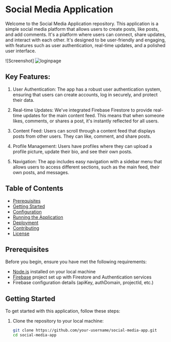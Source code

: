 # Social Media Application

Welcome to the Social Media Application repository. This application is a simple social media platform that allows users to create posts, like posts, and add comments.
 It's a platform where users can connect, share updates, and interact with each other. It's designed to be user-friendly and engaging, with features such as user authentication, real-time updates, and a polished user interface.

![Screenshot] ![loginpage](https://github.com/Jagdish24-uc/socialmedia/assets/71270068/1f39e180-97f5-4627-b739-5da45f8fdcea)

## Key Features:

1. User Authentication: The app has a robust user authentication system, ensuring that users can create accounts, log in securely, and protect their data.

2. Real-time Updates: We've integrated Firebase Firestore to provide real-time updates for the main content feed. This means that when someone likes, comments, or shares a post, it's instantly reflected for all users.

3. Content Feed: Users can scroll through a content feed that displays posts from other users. They can like, comment, and share posts.

4. Profile Management: Users have profiles where they can upload a profile picture, update their bio, and see their own posts.

5. Navigation: The app includes easy navigation with a sidebar menu that allows users to access different sections, such as the main feed, their own posts, and messages.

## Table of Contents

- [Prerequisites](#prerequisites)
- [Getting Started](#getting-started)
- [Configuration](#configuration)
- [Running the Application](#running-the-application)
- [Deployment](#deployment)
- [Contributing](#contributing)
- [License](#license)

## Prerequisites

Before you begin, ensure you have met the following requirements:

- [Node.js](https://nodejs.org/) installed on your local machine
- [Firebase](https://firebase.google.com/) project set up with Firestore and Authentication services
- Firebase configuration details (apiKey, authDomain, projectId, etc.)

## Getting Started

To get started with this application, follow these steps:

1. Clone the repository to your local machine:

   ```bash
   git clone https://github.com/your-username/social-media-app.git
   cd social-media-app
